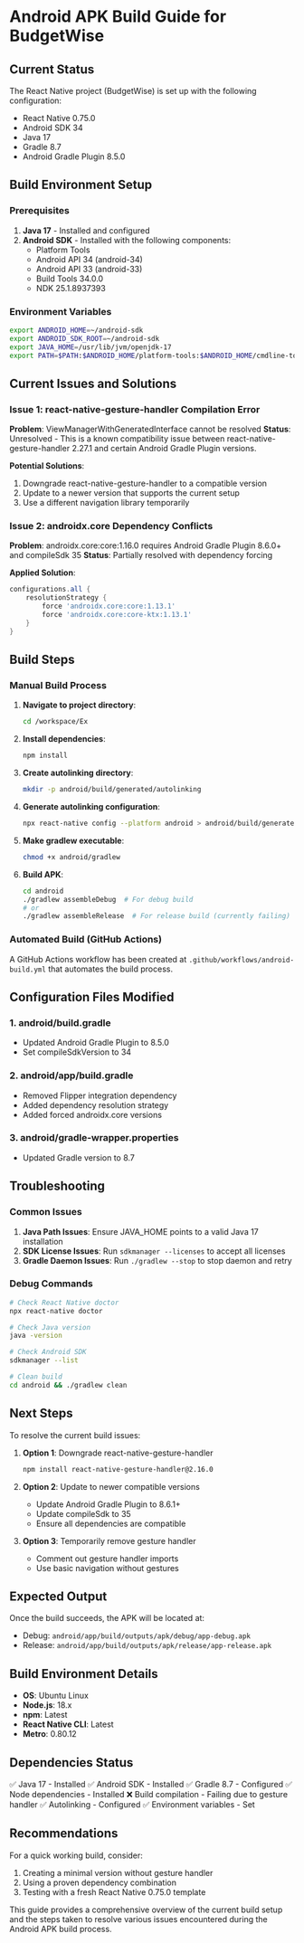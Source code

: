 # Android APK Build Guide for BudgetWise

## Current Status

The React Native project (BudgetWise) is set up with the following configuration:
- React Native 0.75.0
- Android SDK 34
- Java 17
- Gradle 8.7
- Android Gradle Plugin 8.5.0

## Build Environment Setup

### Prerequisites
1. **Java 17** - Installed and configured
2. **Android SDK** - Installed with the following components:
   - Platform Tools
   - Android API 34 (android-34)
   - Android API 33 (android-33)
   - Build Tools 34.0.0
   - NDK 25.1.8937393

### Environment Variables
```bash
export ANDROID_HOME=~/android-sdk
export ANDROID_SDK_ROOT=~/android-sdk
export JAVA_HOME=/usr/lib/jvm/openjdk-17
export PATH=$PATH:$ANDROID_HOME/platform-tools:$ANDROID_HOME/cmdline-tools/latest/bin
```

## Current Issues and Solutions

### Issue 1: react-native-gesture-handler Compilation Error
**Problem**: ViewManagerWithGeneratedInterface cannot be resolved
**Status**: Unresolved - This is a known compatibility issue between react-native-gesture-handler 2.27.1 and certain Android Gradle Plugin versions.

**Potential Solutions**:
1. Downgrade react-native-gesture-handler to a compatible version
2. Update to a newer version that supports the current setup
3. Use a different navigation library temporarily

### Issue 2: androidx.core Dependency Conflicts
**Problem**: androidx.core:core:1.16.0 requires Android Gradle Plugin 8.6.0+ and compileSdk 35
**Status**: Partially resolved with dependency forcing

**Applied Solution**:
```gradle
configurations.all {
    resolutionStrategy {
        force 'androidx.core:core:1.13.1'
        force 'androidx.core:core-ktx:1.13.1'
    }
}
```

## Build Steps

### Manual Build Process

1. **Navigate to project directory**:
   ```bash
   cd /workspace/Ex
   ```

2. **Install dependencies**:
   ```bash
   npm install
   ```

3. **Create autolinking directory**:
   ```bash
   mkdir -p android/build/generated/autolinking
   ```

4. **Generate autolinking configuration**:
   ```bash
   npx react-native config --platform android > android/build/generated/autolinking/autolinking.json
   ```

5. **Make gradlew executable**:
   ```bash
   chmod +x android/gradlew
   ```

6. **Build APK**:
   ```bash
   cd android
   ./gradlew assembleDebug  # For debug build
   # or
   ./gradlew assembleRelease  # For release build (currently failing)
   ```

### Automated Build (GitHub Actions)

A GitHub Actions workflow has been created at `.github/workflows/android-build.yml` that automates the build process.

## Configuration Files Modified

### 1. android/build.gradle
- Updated Android Gradle Plugin to 8.5.0
- Set compileSdkVersion to 34

### 2. android/app/build.gradle
- Removed Flipper integration dependency
- Added dependency resolution strategy
- Added forced androidx.core versions

### 3. android/gradle-wrapper.properties
- Updated Gradle version to 8.7

## Troubleshooting

### Common Issues

1. **Java Path Issues**: Ensure JAVA_HOME points to a valid Java 17 installation
2. **SDK License Issues**: Run `sdkmanager --licenses` to accept all licenses
3. **Gradle Daemon Issues**: Run `./gradlew --stop` to stop daemon and retry

### Debug Commands

```bash
# Check React Native doctor
npx react-native doctor

# Check Java version
java -version

# Check Android SDK
sdkmanager --list

# Clean build
cd android && ./gradlew clean
```

## Next Steps

To resolve the current build issues:

1. **Option 1**: Downgrade react-native-gesture-handler
   ```bash
   npm install react-native-gesture-handler@2.16.0
   ```

2. **Option 2**: Update to newer compatible versions
   - Update Android Gradle Plugin to 8.6.1+
   - Update compileSdk to 35
   - Ensure all dependencies are compatible

3. **Option 3**: Temporarily remove gesture handler
   - Comment out gesture handler imports
   - Use basic navigation without gestures

## Expected Output

Once the build succeeds, the APK will be located at:
- Debug: `android/app/build/outputs/apk/debug/app-debug.apk`
- Release: `android/app/build/outputs/apk/release/app-release.apk`

## Build Environment Details

- **OS**: Ubuntu Linux
- **Node.js**: 18.x
- **npm**: Latest
- **React Native CLI**: Latest
- **Metro**: 0.80.12

## Dependencies Status

✅ Java 17 - Installed
✅ Android SDK - Installed
✅ Gradle 8.7 - Configured
✅ Node dependencies - Installed
❌ Build compilation - Failing due to gesture handler
✅ Autolinking - Configured
✅ Environment variables - Set

## Recommendations

For a quick working build, consider:
1. Creating a minimal version without gesture handler
2. Using a proven dependency combination
3. Testing with a fresh React Native 0.75.0 template

This guide provides a comprehensive overview of the current build setup and the steps taken to resolve various issues encountered during the Android APK build process.